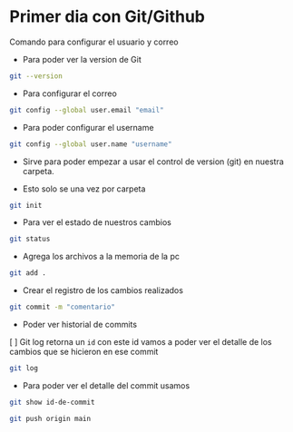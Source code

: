# Primer dia con Git/Github

Comando para configurar el usuario y correo

* Para poder ver la version de Git

```bash
git --version
```

* Para configurar el correo

```bash
git config --global user.email "email"
```

* Para poder configurar el username

```bash
git config --global user.name "username"
```

* Sirve para poder empezar a usar el control de version (git) en nuestra carpeta.

* Esto solo se una vez por carpeta

```bash
git init
```

* Para ver el estado de nuestros cambios

```bash
git status
```

* Agrega los archivos a la memoria de la pc

```bash
git add .
```

* Crear el registro de los cambios realizados

```bash
git commit -m "comentario"
```

* Poder ver historial de commits

[ ] Git log retorna un `id` con este id vamos a poder ver el detalle de los cambios que se hicieron en ese commit

```bash
git log
```

* Para poder ver el detalle del commit usamos

```bash
git show id-de-commit
```


```bash
git push origin main
```


